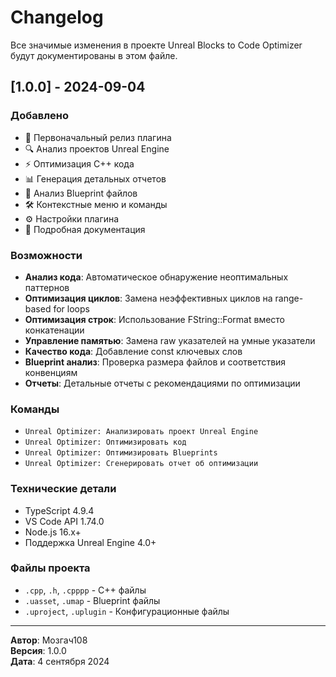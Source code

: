 # Changelog

Все значимые изменения в проекте Unreal Blocks to Code Optimizer будут документированы в этом файле.

## [1.0.0] - 2024-09-04

### Добавлено
- 🎉 Первоначальный релиз плагина
- 🔍 Анализ проектов Unreal Engine
- ⚡ Оптимизация C++ кода
- 📊 Генерация детальных отчетов
- 🎯 Анализ Blueprint файлов
- 🛠️ Контекстные меню и команды
- ⚙️ Настройки плагина
- 📝 Подробная документация

### Возможности
- **Анализ кода**: Автоматическое обнаружение неоптимальных паттернов
- **Оптимизация циклов**: Замена неэффективных циклов на range-based for loops
- **Оптимизация строк**: Использование FString::Format вместо конкатенации
- **Управление памятью**: Замена raw указателей на умные указатели
- **Качество кода**: Добавление const ключевых слов
- **Blueprint анализ**: Проверка размера файлов и соответствия конвенциям
- **Отчеты**: Детальные отчеты с рекомендациями по оптимизации

### Команды
- `Unreal Optimizer: Анализировать проект Unreal Engine`
- `Unreal Optimizer: Оптимизировать код`
- `Unreal Optimizer: Оптимизировать Blueprints`
- `Unreal Optimizer: Сгенерировать отчет об оптимизации`

### Технические детали
- TypeScript 4.9.4
- VS Code API 1.74.0
- Node.js 16.x+
- Поддержка Unreal Engine 4.0+

### Файлы проекта
- `.cpp`, `.h`, `.cpppp` - C++ файлы
- `.uasset`, `.umap` - Blueprint файлы
- `.uproject`, `.uplugin` - Конфигурационные файлы

---

**Автор**: Мозгач108  
**Версия**: 1.0.0  
**Дата**: 4 сентября 2024

